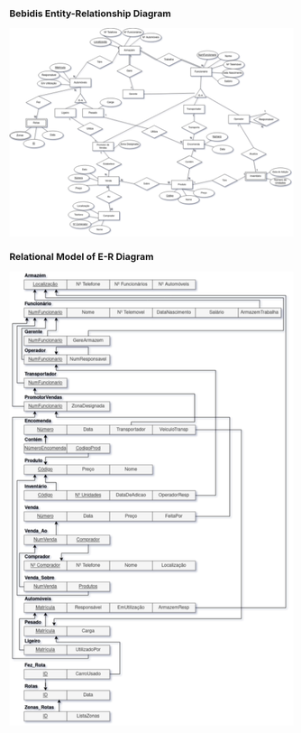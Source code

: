 ### Bebidis Entity-Relationship Diagram

<img src="DER and REL/bebidis.png" alt=""/>

### Relational Model of E-R Diagram

<img src="DER and REL/relational.png" alt=""/>
